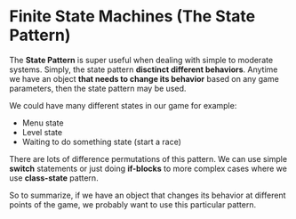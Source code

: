 # Finite State Machines (The State Pattern)

The **State Pattern** is super useful when dealing with simple to moderate systems.
Simply, the state pattern **disctinct different behaviors**.
Anytime we have an object **that needs to change its behavior** based on any game parameters, then the state pattern may be used.

We could have many different states in our game for example:

- Menu state
- Level state
- Waiting to do something state (start a race)

There are lots of difference permutations of this pattern. We can use simple **switch** statements or just doing **if-blocks** to more complex cases where we use 
**class-state** pattern.

So to summarize, if we have an object that changes its behavior at different points of the game, we probably want to use this particular pattern.